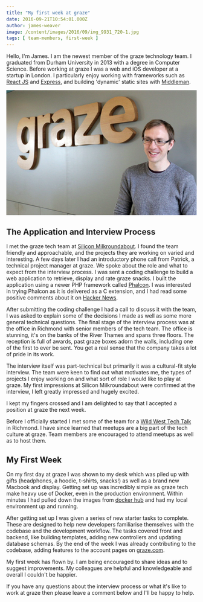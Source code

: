 ```yaml
---
title: "My first week at graze"
date: 2016-09-21T10:54:01.000Z
author: james-weaver
image: /content/images/2016/09/img_9931_720-1.jpg
tags: [ team-members, first-week ]
---
```


Hello, I'm James. I am the newest member of the graze technology team. I graduated from Durham University in 2013 with a degree in Computer Science. Before working at graze I was a web and iOS developer at a startup in London. I particularly enjoy working with frameworks such as  [React JS](https://facebook.github.io/react) and [Express](https://expressjs.com ), and building 'dynamic' static sites with [Middleman](https://middlemanapp.com/).

![](/content/images/2016/09/img_9931_720-1.jpg)

## The Application and Interview Process

I met the graze tech team at [Silicon Milkroundabout](https://www.siliconmilkroundabout.com). I found the team friendly and approachable, and the projects they are working on varied and interesting. A few days later I had an introductory phone call from Patrick, a technical project manager at graze. We spoke about the role and what to expect from the interview process. I was sent a coding challenge to build a web application to retrieve, display and rate graze snacks. I built the application using a newer PHP framework called [Phalcon](https://phalconphp.com/en/).  I was interested in trying Phalcon as it is delivered as a C extension, and I had read some positive comments about it on [Hacker News](https://news.ycombinator.com/).

After submitting the coding challenge I had a call to discuss it with the team, I was asked to explain some of the decisions I made as well as some more general technical questions. The final stage of the interview process was at the office in Richmond with senior members of the tech team. The office is stunning, it's on the banks of the River Thames and spans three floors. The reception is full of awards, past graze boxes adorn the walls, including one of the first to ever be sent. You get a real sense that the company takes a lot of pride in its work.

The interview itself was part-technical but primarily it was a cultural-fit style interview. The team were keen to find out what motivates me, the types of projects I enjoy working on and what sort of role I would like to play at graze.  My first impressions at Silicon Milkroundabout were confirmed at the interview, I left  greatly impressed and hugely excited.

I kept my fingers crossed and I am delighted to say that I accepted a position at graze the next week.

Before I officially started I met some of the team for a [Wild West Tech Talk](http://www.meetup.com/Wild-West-Tech-Talks/) in Richmond. I have since learned that meetups are a big part of the tech culture at graze. Team members are encouraged to attend meetups as well as to host them.

## My First Week

On my first day at graze I was shown to my desk which was piled up with gifts (headphones, a hoodie, t-shirts, snacks!) as well as a brand new Macbook and display. Getting set up was incredibly simple as graze tech make heavy use of Docker, even in the production environment. Within minutes I had pulled down the images from [docker hub](https://hub.docker.com/) and had my local environment up and running. 

After getting set up I was given a series of new starter tasks to complete. These are designed to help new developers familiarise themselves with the codebase and the development workflow. The tasks covered front and backend, like building templates, adding new controllers and updating database schemas. By the end of the week I was already contributing to the codebase, adding features to the account pages on [graze.com](https://graze.com).

My first week has flown by. I am being encouraged to share ideas and to suggest improvements. My colleagues are helpful and knowledgeable and overall I couldn't be happier.

If you have any questions about the interview process or what it's like to work at graze then please leave a comment below and I'll be happy to help.

